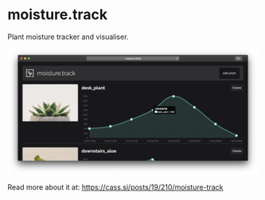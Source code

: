 # moisture.track

Plant moisture tracker and visualiser.

![](screenshot2.png)


Read more about it at: <https://cass.si/posts/19/210/moisture-track>
